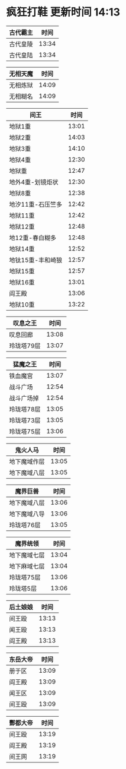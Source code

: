 # 疯狂打鞋 更新时间 14:13

| 古代霸主   | 时间    |
|--------|-------|
| 古代皇陵 | 13:34 |
| 古代皇陆 | 13:34 |

| 无相天魔   | 时间    |
|--------|-------|
| 无相炼狱 | 14:09 |
| 无相糊名 | 14:09 |

| 间王   | 时间    |
|--------|-------|
| 地狱1重 | 13:01 |
| 地狱2重 | 14:03 |
| 地狱3重 | 14:10 |
| 地狱4重 | 12:30 |
| 地狱重 | 12:47 |
| 地外4重-划镜炬状 | 12:30 |
| 地狱8重 | 12:38 |
| 地汐11重-石压竺多 | 12:42 |
| 地狱11重 | 12:42 |
| 地狱12重 | 12:48 |
| 地12重-春白糊多 | 12:48 |
| 地狱14重 | 12:52 |
| 地钛15重-丰和崎狼 | 12:57 |
| 地狱15重 | 12:57 |
| 地狱16重 | 13:01 |
| 阎王殿 | 13:06 |
| 地狱10重 | 13:22 |

| 叹息之王   | 时间    |
|--------|-------|
| 叹息回廊 | 13:08 |
| 玲珑塔79层 | 13:07 |

| 猛魔之王   | 时间    |
|--------|-------|
| 铁血魔宫 | 13:07 |
| 战斗广场 | 12:54 |
| 战斗广场掉 | 12:54 |
| 玲珑塔78层 | 13:05 |
| 玲珑塔73层 | 13:05 |
| 玲珑塔75层 | 13:06 |

| 鬼火人马   | 时间    |
|--------|-------|
| 地下魔域作层 | 13:05 |
| 地下魔域八层 | 13:05 |

| 魔界巨兽   | 时间    |
|--------|-------|
| 地下魔域八层 | 13:06 |
| 地下魔域八导 | 13:06 |
| 玲珑塔76层 | 13:05 |

| 魔界统领   | 时间    |
|--------|-------|
| 地下魔域七层 | 13:04 |
| 地下麻域七层 | 13:04 |
| 玲珑塔75层 | 13:06 |
| 玲珑塔5层 | 13:06 |

| 后土娘娘   | 时间    |
|--------|-------|
| 间王殴 | 13:13 |
| 闻王殴 | 13:13 |
| 阎王殿 | 13:13 |

| 东岳大帝   | 时间    |
|--------|-------|
| 册于区 | 13:09 |
| 阎王殿 | 13:09 |
| 闻王区 | 13:09 |
| 间王殴 | 13:09 |

| 酆都大帝   | 时间    |
|--------|-------|
| 间王殴 | 13:19 |
| 阎王殿 | 13:19 |
| 间王网 | 13:19 |